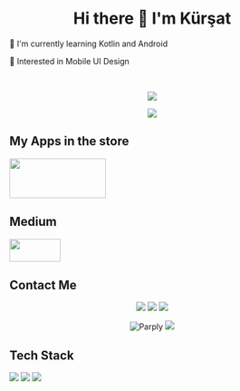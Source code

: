 
<h1 align ="middle">Hi there 👋 I'm Kürşat</h1>
<p align="left">
🌱 I'm currently learning Kotlin and Android 
</p>
<p align="left">
🌱 Interested in Mobile UI Design
</p>
<br>


<div style = "display: flex: flex-direction: row; justify-content: space-between"> 
<p align="center">
 <img class="img" src="https://github-readme-stats.vercel.app/api?username=kursatkumsuz&show_icons=true&theme=radical"   />
</p>
<p align="center">
 <img class="img" src="https://github-readme-stats.vercel.app/api/top-langs/?username=kursatkumsuz&layout=compact&theme=radical"  />
 </p>



## My Apps in the store

[<img src = "https://play.google.com/intl/en_us/badges/static/images/badges/en_badge_web_generic.png" width = "170" height = "70" >](https://play.google.com/store/apps/developer?id=K%C3%BCr%C5%9Fat+Kumsuz)

## Medium

[<img src = "https://user-images.githubusercontent.com/36799589/96227773-3acc6080-0fb2-11eb-837f-f5026d472969.jpg" width = "90" height = "40" >](https://medium.com/@kursatkumsuz)

## Contact Me

<p align="center">
  <a href="mailto:kursatkumsuz@gmail.com"><img src="https://img.shields.io/badge/e‑mail-D14836.svg?style=for-the-badge&logo=GMail&logoColor=white"/></a>
  <a href="https://www.instagram.com/coding.kursat/"><img src="https://img.shields.io/badge/instagram-E4405F.svg?style=for-the-badge&logo=instagram&logoColor=white"/></a>
  <a href="https://www.linkedin.com/in/kursatkumsuz/"><img src="https://img.shields.io/badge/linkedin-0077B5.svg?style=for-the-badge&logo=linkedin&logoColor=white"/></a>
</p>


<p align="center">
  <img src="https://komarev.com/ghpvc/?username=kursatkumsuz" alt="Parply" />
    <a href="https://github.com/kursatkumsuz/"><img src="https://img.shields.io/github/followers/kursatkumsuz?style=flat-square?color=%234CC61E&label=GitHub%20Followers%20"/></a>
</p>

##  Tech Stack

<img src="https://img.shields.io/badge/-Kotlin-7c6fe1?style=flat&logo=kotlin&logoColor=white"> 
<img src="https://img.shields.io/badge/Android-3DDC84?style=flat&logo=Android&logoColor=white&labelColor=3DDC84"> 
<img src="https://img.shields.io/badge/Android%20Studio-4285F4?style=flat&logo=Android%20Studio&logoColor=white&labelColor=4285F4">

 
 
